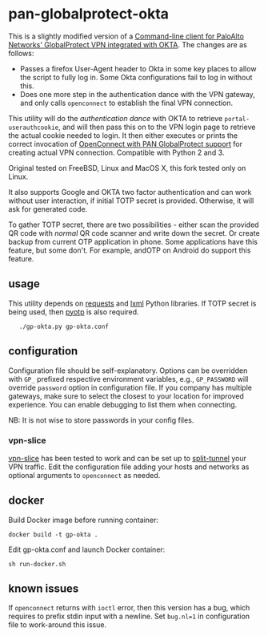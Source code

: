 # pan-globalprotect-okta

This is a slightly modified version of a [Command-line client for PaloAlto Networks' GlobalProtect
VPN integrated with OKTA](https://github.com/arthepsy/pan-globalprotect-okta).  The changes are as
follows:

- Passes a firefox User-Agent header to Okta in some key places to allow the script to fully log in.
  Some Okta configurations fail to log in without this.
- Does one more step in the authentication dance with the VPN gateway, and only calls `openconnect`
  to establish the final VPN connection.

This utility will do the _authentication dance_ with OKTA to retrieve `portal-userauthcookie`, and
will then pass this on to the VPN login page to retrieve the actual cookie needed to login.  It then
either executes or prints the correct invocation of [OpenConnect with PAN GlobalProtect
support](https://github.com/dlenski/openconnect) for creating actual VPN connection. Compatible with
Python 2 and 3.

Original tested on FreeBSD, Linux and MacOS X, this fork tested only on Linux.

It also supports Google and OKTA two factor authentication and can work without user interaction, if
initial TOTP secret is provided. Otherwise, it will ask for generated code.

To gather TOTP secret, there are two possibilities - either scan the provided QR code with _normal_
QR code scanner and write down the secret. Or create backup from current OTP application in
phone. Some applications have this feature, but some don't. For example, andOTP on Android do
support this feature.

## usage
This utility depends on [requests](http://www.python-requests.org/) and [lxml](https://lxml.de/)
Python libraries. If TOTP secret is being used, then [pyotp](https://github.com/pyotp/pyotp)
is also required.

```
   ./gp-okta.py gp-okta.conf
```

## configuration

Configuration file should be self-explanatory. Options can be overridden with
`GP_` prefixed respective environment variables, e.g., `GP_PASSWORD` will
override `password` option in configuration file.  If you company has multiple gateways, 
make sure to select the closest to your location for improved experience. 
You can enable debugging to list them when connecting.

NB: It is not wise to store passwords in your config files.

### vpn-slice

[vpn-slice](https://github.com/dlenski/vpn-slice) has been tested to work 
and can be set up to [split-tunnel](https://en.wikipedia.org/wiki/Split_tunneling) 
your VPN traffic.  Edit the configuration file adding your hosts and networks
as optional arguments to `openconnect` as needed.


## docker

Build Docker image before running container:
```
docker build -t gp-okta .
```

Edit gp-okta.conf and launch Docker container:
```
sh run-docker.sh
```

## known issues

If `openconnect` returns with `ioctl` error, then this version has a bug, which
requires to prefix stdin input with a newline. Set `bug.nl=1` in configuration
file to work-around this issue.
